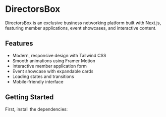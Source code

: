 # DirectorsBox

DirectorsBox is an exclusive business networking platform built with Next.js, featuring member applications, event showcases, and interactive content.

## Features

- Modern, responsive design with Tailwind CSS
- Smooth animations using Framer Motion
- Interactive member application form
- Event showcase with expandable cards
- Loading states and transitions
- Mobile-friendly interface

## Getting Started

First, install the dependencies:
